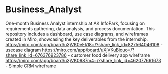 # Business_Analyst
One-month Business Analyst internship at AK InfoPark, focusing on requirements gathering, data analysis, and process documentation. This repository includes a dashboard, use case diagrams, and wireframes created in Miro, showcasing the key deliverables from the internship.
https://miro.com/app/board/uXjVK0eEk18=/?share_link_id=827564046108 - usecase diagram
https://miro.com/app/board/uXjVKuBiouo=/?share_link_id=676376923786 - customer food delivery app wireframe
https://miro.com/app/board/uXjVK0987m4=/?share_link_id=462077661673 - Simple CRM wireframe
